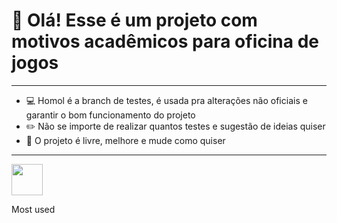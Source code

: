<!DOCTYPE HTML>
<html lang="en">
 <head>
  <meta charset="UTF-8">
  <meta name="viewport" content="width=device-width, initial-scale=1.0">
  
   <link rel="stylesheet" href="https://cdn.jsdelivr.net/gh/devicons/devicon@v2.15.1/devicon.min.css">
   <link rel="stylesheet" type='text/css' href="https://cdn.jsdelivr.net/gh/devicons/devicon@latest/devicon.min.css" />
 </head>
 <body>  
    <h1>👋 Olá! Esse é um projeto com motivos acadêmicos para oficina de jogos </h1>

<hr />
<ul>
  <li>💻 Homol é a branch de testes, é usada pra alterações não oficiais e garantir o bom funcionamento do projeto</li>
  <li>✏️ Não se importe de realizar quantos testes e sugestão de ideias quiser</li>
  <li>🤵 O projeto é livre, melhore e mude como quiser</li>
</ul>

<hr />

<p>      
 <img width="50" src="https://cdn.jsdelivr.net/gh/devicons/devicon@latest/icons/godot/godot-original.svg" />
</p>

          

Most used

 </body>
</html>
